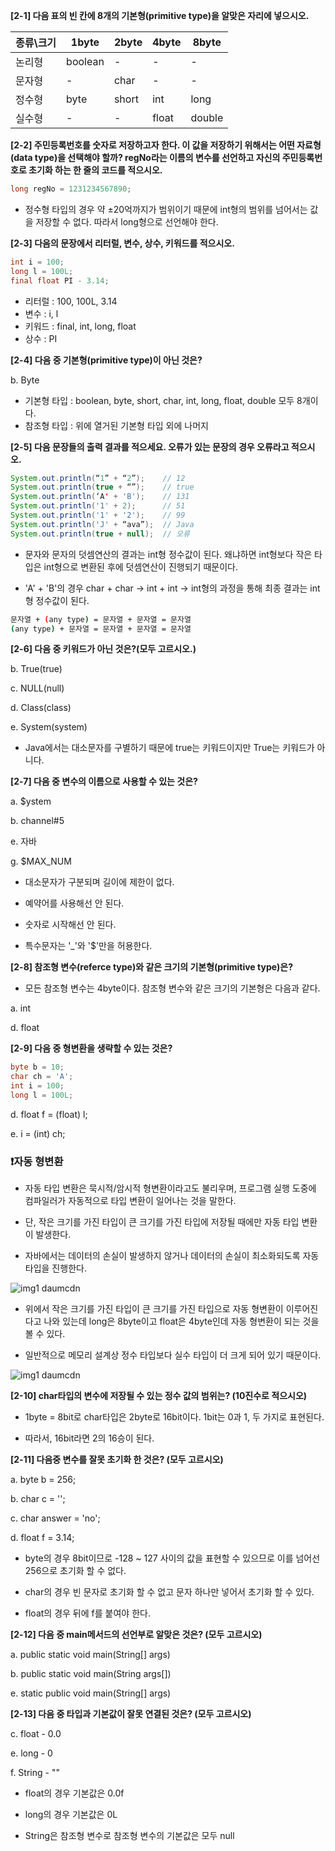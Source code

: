 **[2-1] 다음 표의 빈 칸에 8개의 기본형(primitive type)을 알맞은 자리에 넣으시오.**

| 종류\크기 | 1byte | 2byte | 4byte | 8byte |
|-----|-----|-----|-----|-----|
| 논리형 | boolean | - | - | - |
| 문자형 | - | char | - | - |
| 정수형 | byte | short | int | long |
| 실수형 | - | - | float | double |

**[2-2] 주민등록번호를 숫자로 저장하고자 한다. 이 값을 저장하기 위해서는 어떤 자료형(data type)을 선택해야 할까? regNo라는 이름의 변수를 선언하고 자신의 주민등록번호로 초기화 하는 한 줄의 코드를 적으시오.**

```java
long regNo = 1231234567890;
```

- 정수형 타입의 경우 약 ±20억까지가 범위이기 때문에 int형의 범위를 넘어서는 값을 저장할 수 없다. 따라서 long형으로 선언해야 한다.

**[2-3] 다음의 문장에서 리터럴, 변수, 상수, 키워드를 적으시오.**

```java
int i = 100;
long l = 100L;
final float PI - 3.14;
```

- 리터럴 : 100, 100L, 3.14
- 변수 : i, l
- 키워드 : final, int, long, float
- 상수 : PI

**[2-4] 다음 중 기본형(primitive type)이 아닌 것은?**

b. Byte 

- 기본형 타입 : boolean, byte, short, char, int, long, float, double 모두 8개이다.
- 참조형 타입 : 위에 열거된 기본형 타입 외에 나머지

**[2-5] 다음 문장들의 출력 결과를 적으세요. 오류가 있는 문장의 경우 오류라고 적으시오.**

```java
System.out.println(“1” + “2”);    // 12
System.out.println(true + “”);    // true
System.out.println(‘A' + 'B');    // 131
System.out.println('1' + 2);      // 51 
System.out.println('1' + '2');    // 99
System.out.println('J' + “ava”);  // Java
System.out.println(true + null);  // 오류
```

- 문자와 문자의 덧셈연산의 결과는 int형 정수값이 된다. 왜냐하면 int형보다 작은 타입은 int형으로 변환된 후에 덧셈연산이 진행되기 때문이다.

- 'A' + 'B'의 경우 char + char → int + int → int형의 과정을 통해 최종 결과는 int형 정수값이 된다.

```bash
문자열 + (any type) = 문자열 + 문자열 = 문자열
(any type) + 문자열 = 문자열 + 문자열 = 문자열
```

**[2-6] 다음 중 키워드가 아닌 것은?(모두 고르시오.)**

b. True(true)

c. NULL(null)

d. Class(class)

e. System(system)

- Java에서는 대소문자를 구별하기 때문에 true는 키워드이지만 True는 키워드가 아니다.

**[2-7] 다음 중 변수의 이름으로 사용할 수 있는 것은?**

a. $ystem

b. channel#5

e. 자바

g. $MAX_NUM

- 대소문자가 구분되며 길이에 제한이 없다.

- 예약어를 사용해선 안 된다.

- 숫자로 시작해선 안 된다.

- 특수문자는 '_'와 '$'만을 허용한다.

**[2-8] 참조형 변수(referce type)와 같은 크기의 기본형(primitive type)은?**

- 모든 참조형 변수는 4byte이다. 참조형 변수와 같은 크기의 기본형은 다음과 같다.

a. int

d. float

**[2-9] 다음 중 형변환을 생략할 수 있는 것은?**

```java
byte b = 10;
char ch = 'A';
int i = 100;
long l = 100L;
```

d. float f = (float) l;

e. i = (int) ch;

### ❗자동 형변환

- 자동 타입 변환은 묵시적/암시적 형변환이라고도 불리우며, 프로그램 실행 도중에 컴파일러가 자동적으로 타입 변환이 일어나는 것을 말한다.

- 단, 작은 크기를 가진 타입이 큰 크기를 가진 타입에 저장될 때에만 자동 타입 변환이 발생한다.

- 자바에서는 데이터의 손실이 발생하지 않거나 데이터의 손실이 최소화되도록 자동 타입을 진행한다.

![img1 daumcdn](https://github.com/dnwls16071/TIL/assets/106802375/fc2b8c73-9c29-450e-aa1b-93c497248c82)

- 위에서 작은 크기를 가진 타입이 큰 크기를 가진 타입으로 자동 형변환이 이루어진다고 나와 있는데 long은 8byte이고 float은 4byte인데 자동 형변환이 되는 것을 볼 수 있다.

- 일반적으로 메모리 설계상 정수 타입보다 실수 타입이 더 크게 되어 있기 때문이다.

![img1 daumcdn](https://github.com/dnwls16071/TIL/assets/106802375/d72fa18f-c67b-4ed3-823d-41ec4248af98)

**[2-10] char타입의 변수에 저장될 수 있는 정수 값의 범위는? (10진수로 적으시오)**

- 1byte = 8bit로 char타입은 2byte로 16bit이다. 1bit는 0과 1, 두 가지로 표현된다.

- 따라서, 16bit라면 2의 16승이 된다.

**[2-11] 다음중 변수를 잘못 초기화 한 것은? (모두 고르시오)**

a. byte b = 256;

b. char c = '';

c. char answer = 'no';

d. float f = 3.14;

- byte의 경우 8bit이므로 -128 ~ 127 사이의 값을 표현할 수 있으므로 이를 넘어선 256으로 초기화 할 수 없다.

- char의 경우 빈 문자로 초기화 할 수 없고 문자 하나만 넣어서 초기화 할 수 있다.

- float의 경우 뒤에 f를 붙여야 한다.

**[2-12] 다음 중 main메서드의 선언부로 알맞은 것은? (모두 고르시오)**

a. public static void main(String[] args)

b. public static void main(String args[])

e. static public void main(String[] args)

**[2-13] 다음 중 타입과 기본값이 잘못 연결된 것은? (모두 고르시오)**

c. float - 0.0

e. long - 0

f. String - ""

- float의 경우 기본값은 0.0f

- long의 경우 기본값은 0L

- String은 참조형 변수로 참조형 변수의 기본값은 모두 null







